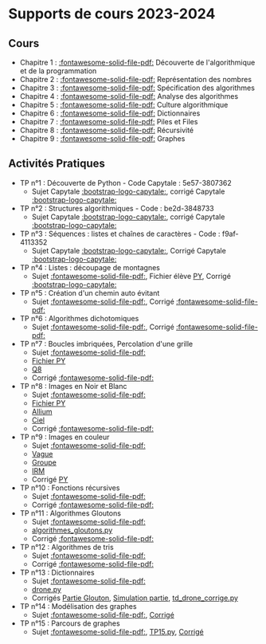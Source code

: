 
# Supports de cours 2023-2024

## Cours

* Chapitre 1 : [:fontawesome-solid-file-pdf:](https://github.com/xpessoles/2023_2024_Enseignements/raw/main/PTSI/01_Introduction/01_Introduction_Eleve.pdf) Découverte de l'algorithmique et de la programmation 
* Chapitre 2 :  [:fontawesome-solid-file-pdf:](https://github.com/xpessoles/2023_2024_Enseignements/raw/main/PTSI/02_RepresentationNombres/02_RepresentationNombres_Eleve.pdf) Représentation des nombres
* Chapitre 3 : [:fontawesome-solid-file-pdf:](https://github.com/xpessoles/2023_2024_Enseignements/raw/main/PTSI/03_SpecificationAlgorithmes/03_SpecificationAlgorithmes.pdf) Spécification des algorithmes
* Chapitre 4 : [:fontawesome-solid-file-pdf:](https://github.com/xpessoles/2023_2024_Enseignements/raw/main/PTSI/04_AnalyseAlgorithmes/04_AnalyseAlgorithmes.pdf) Analyse des algorithmes
* Chapitre 5 :  [:fontawesome-solid-file-pdf:](https://github.com/xpessoles/2023_2024_Enseignements/raw/main/PTSI/05_CultureAlgorithmique/05_CultureAlgorithmique.pdf) Culture algorithmique
* Chapitre 6 :  [:fontawesome-solid-file-pdf:](https://github.com/xpessoles/2023_2024_Enseignements/raw/main/PTSI/06_Dictionnaires/06_Dictionnaires.pdf) Dictionnaires
* Chapitre 7 :  [:fontawesome-solid-file-pdf:](https://github.com/xpessoles/2023_2024_Enseignements/raw/main/PTSI/07_PilesFiles/07_PilesFiles.pdf) Piles et Files
* Chapitre 8 :  [:fontawesome-solid-file-pdf:](https://github.com/xpessoles/2023_2024_Enseignements/raw/main/PTSI/08_Recursivite/08_Recursivite.pdf) Récursivité
* Chapitre 9 :  [:fontawesome-solid-file-pdf:](https://github.com/xpessoles/2023_2024_Enseignements/raw/main/PTSI/09_Graphes/09_Graphes.pdf) Graphes

		

## Activités Pratiques
 * TP n°1 : Découverte de Python - Code Capytale : 5e57-3807362
    * Sujet Capytale [:bootstrap-logo-capytale:](https://capytale2.ac-paris.fr/web/c/5e57-3807362), corrigé Capytale [:bootstrap-logo-capytale:](https://capytale2.ac-paris.fr/web/c/d498-1954421)
* TP n°2 : Structures algorithmiques - Code : be2d-3848733
    * Sujet Capytale [:bootstrap-logo-capytale:](https://capytale2.ac-paris.fr/web/c/be2d-3848733), corrigé Capytale [:bootstrap-logo-capytale:](https://capytale2.ac-paris.fr/web/c/acc2-3919549)
* TP n°3 : Séquences : listes et chaînes de caractères - Code : f9af-4113352
    * Sujet Capytale [:bootstrap-logo-capytale:](https://capytale2.ac-paris.fr/web/c/f9af-4113352), Corrigé Capytale [:bootstrap-logo-capytale:](https://capytale2.ac-paris.fr/web/c/8f73-4188818)
* TP n°4 : Listes : découpage de montagnes
    * Sujet [:fontawesome-solid-file-pdf:](https://github.com/xpessoles/2024_2025_Enseignements/raw/main/PTSI_Informatique/TP/TP_04_Listes_Montagne/TP_04_Listes_Montagne.pdf), Fichier élève [PY](https://github.com/xpessoles/2024_2025_Enseignements/raw/main/PTSI_Informatique/TP/TP_04_Listes_Montagne/DecoupageMontagnes_eleve.py), Corrigé [:bootstrap-logo-capytale:](https://github.com/xpessoles/2024_2025_Enseignements/raw/main/PTSI_Informatique/TP/TP_04_Listes_Montagne/TP_04_Listes_Montagne_Corrig%C3%A9.pdf)
* TP n°5 : Création d'un chemin auto évitant
    * Sujet [:fontawesome-solid-file-pdf:](https://github.com/xpessoles/2024_2025_Enseignements/raw/main/PTSI_Informatique/TP/TP_05_Chemin_Bilbliotheques/TP_05_Chemin_Bilbliotheques.pdf), Corrigé [:fontawesome-solid-file-pdf:](https://github.com/xpessoles/2024_2025_Enseignements/raw/main/PTSI_Informatique/TP/TP_05_Chemin_Bilbliotheques/TP_05_Chemin_Bilbliotheques_Corrige.pdf)
* TP n°6 : Algorithmes dichotomiques
    * Sujet [:fontawesome-solid-file-pdf:](https://github.com/xpessoles/2024_2025_Enseignements/raw/main/PTSI_Informatique/TP/TP_06_AlgorithmesDichotomiques/TP_06_AlgorithmesDichotomiques.pdf), Corrigé [:fontawesome-solid-file-pdf:](https://github.com/xpessoles/2024_2025_Enseignements/blob/main/PTSI_Informatique/TP/TP_06_AlgorithmesDichotomiques/TP_06_AlgorithmesDichotomiques_Corrige.pdf)
* TP n°7 : Boucles imbriquées, Percolation d'une grille
    * Sujet [:fontawesome-solid-file-pdf:](https://github.com/xpessoles/2024_2025_Enseignements/raw/main/PTSI_Informatique/TP/TP_07_BouclesImbriquees/TP_07_BouclesImbriquees.pdf)
	* [Fichier PY](https://ptsilamartin.github.io/info/TP/Percolation_sujet.py)
	* [Q8](https://ptsilamartin.github.io/info/TP/TP_07_Q08.py)
	* Corrigé [:fontawesome-solid-file-pdf:](https://github.com/xpessoles/2024_2025_Enseignements/raw/main/PTSI_Informatique/TP/TP_07_BouclesImbriquees/TP4_percolation_cor.py)
* TP n°8 : Images en Noir et Blanc
    * Sujet [:fontawesome-solid-file-pdf:](https://github.com/xpessoles/2024_2025_Enseignements/raw/main/PTSI_Informatique/TP/TP_08_ImagesNB/TP_08_ImagesNB.pdf)
	* [Fichier PY](https://ptsilamartin.github.io/info/TP/TP_08.py)
	* [Allium](https://ptsilamartin.github.io/info/TP/allium.png)
	* [Ciel](https://ptsilamartin.github.io/info/TP/ciel.png)
	* Corrigé [:fontawesome-solid-file-pdf:]()
* TP n°9 : Images en couleur
    * Sujet [:fontawesome-solid-file-pdf:](https://github.com/xpessoles/2024_2025_Enseignements/raw/main/PTSI_Informatique/TP/TP_09_ImagesCouleur/TP_09_ImagesCouleur.pdf)
	* [Vague](https://github.com/xpessoles/2024_2025_Enseignements/raw/main/PTSI_Informatique/TP/TP_09_ImagesCouleur/vague.png)
	* [Groupe](https://github.com/xpessoles/2024_2025_Enseignements/raw/main/PTSI_Informatique/TP/TP_09_ImagesCouleur/groupe.png)
	* [IRM](https://github.com/xpessoles/2024_2025_Enseignements/raw/main/PTSI_Informatique/TP/TP_09_ImagesCouleur/IRM.PNG)
	* Corrigé [PY](https://github.com/xpessoles/2024_2025_Enseignements/raw/main/PTSI_Informatique/TP/TP_09_ImagesCouleur/TP9_corrige.py)
* TP n°10 : Fonctions récursives
    * Sujet [:fontawesome-solid-file-pdf:](https://github.com/xpessoles/2024_2025_Enseignexments/raw/main/PTSI_Informatique/TP/TP_10_Recursivite/TP_10_Recursivite.pdf)
	* Corrigé [:fontawesome-solid-file-pdf:]()
* TP n°11 : Algorithmes Gloutons
    * Sujet [:fontawesome-solid-file-pdf:](https://github.com/xpessoles/2024_2025_Enseignements/raw/main/PTSI_Informatique/TP/TP_11_AlgorithmesGloutons/TP_11_AlgorithmesGloutons.pdf)
	* [algorithmes_gloutons.py](https://ptsilamartin.github.io/info/TP/algorithmes_gloutons.py)
	* Corrigé [:fontawesome-solid-file-pdf:](https://github.com/xpessoles/2024_2025_Enseignements/raw/main/PTSI_Informatique/TP/TP_11_AlgorithmesGloutons/TP_11_AlgorithmesGloutons_Corrige.pdf)
* TP n°12 : Algorithmes de tris
    * Sujet [:fontawesome-solid-file-pdf:](https://github.com/xpessoles/2024_2025_Enseignements/raw/main/PTSI_Informatique/TP/TP_12_Tris/TP_12_Tris.pdf)
	* Corrigé [:fontawesome-solid-file-pdf:](https://github.com/xpessoles/2024_2025_Enseignements/raw/main/PTSI_Informatique/TP/TP_12_Tris/TP_12_Tris_Corrige.pdf)
* TP n°13 : Dictionnaires
    * Sujet [:fontawesome-solid-file-pdf:](https://ptsilamartin.github.io/info/TP/TP_13_Dictionnaires_Piles.pdf)
	* [drone.py](https://ptsilamartin.github.io/info/TP/drone.py)
	* Corrigés [Partie Glouton](https://github.com/xpessoles/2024_2025_Enseignements/raw/main/PTSI_Informatique/TP/TP_13_Dictionnaires_Piles/partieGlouton.py), [Simulation partie](https://github.com/xpessoles/2024_2025_Enseignements/raw/main/PTSI_Informatique/TP/TP_13_Dictionnaires_Piles/simulationPartie.py), [td_drone_corrige.py](https://github.com/xpessoles/2024_2025_Enseignements/raw/main/PTSI_Informatique/TP/TP_13_Dictionnaires_Piles/td_drone_corrige.py)
* TP n°14 : Modélisation des graphes
    * Sujet [:fontawesome-solid-file-pdf:](https://ptsilamartin.github.io/info/TP/TP_14_Graphes_2025.pdf),  [Corrigé]()
* TP n°15 : Parcours de graphes
    * Sujet [:fontawesome-solid-file-pdf:](https://ptsilamartin.github.io/info/TP/TP15.pdf),  [TP15.py](https://ptsilamartin.github.io/info/TP/TP15.py),   [Corrigé](https://github.com/xpessoles/2024_2025_Enseignements/raw/main/PTSI_Informatique/TP/TP_15_Labyrinthe/TP15_COR.py)
